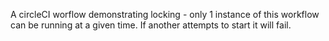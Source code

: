 A circleCI worflow demonstrating locking - only 1 instance of this workflow can be running at a given time. If another attempts to start it will fail.
